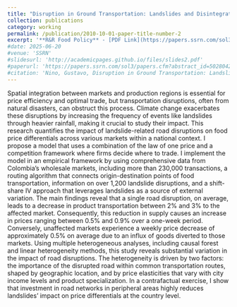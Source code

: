 ```yaml
---
title: "Disruption in Ground Transportation: Landslides and Disintegration of Local Food Markets"
collection: publications
category: working
permalink: /publication/2010-10-01-paper-title-number-2
excerpt: '**R&R Food Policy** - [PDF Link](https://papers.ssrn.com/sol3/papers.cfm?abstract_id=5028042) ![Image 2](/images/landslides_food.png)'
#date: 2025-06-20
#venue: 'SSRN'
#slidesurl: 'http://academicpages.github.io/files/slides2.pdf'
#paperurl: 'https://papers.ssrn.com/sol3/papers.cfm?abstract_id=5028042'
#citation: 'Nino, Gustavo, Disruption in Ground Transportation: Landslides and Disintegration of Local Food Markets (September 20, 2024). Available at SSRN: https://ssrn.com/abstract=5028042 or http://dx.doi.org/10.2139/ssrn.5028042'
---
```


Spatial integration between markets and production regions is essential for price efficiency and optimal trade, but transportation disruptions, often from natural disasters, can obstruct this process. Climate change exacerbates these disruptions by increasing the frequency of events like landslides through heavier rainfall, making it crucial to study their impact. This research quantifies the impact of landslide-related road disruptions on food price differentials across various markets within a national context. I propose a model that uses a combination of the law of one price and a competition framework where firms decide where to trade. I implement the model in an empirical framework by using comprehensive data from Colombia’s wholesale markets, including more than 230,000 transactions, a routing algorithm that connects origin-destination points of food transportation, information on over 1,200 landslide disruptions, and a shift-share IV approach that leverages landslides as a source of external variation. The main findings reveal that a single road disruption, on average, leads to a decrease in product transportation between 2% and 3% to the affected market. Consequently, this reduction in supply causes an increase in prices ranging between 0.5% and 0.9% over a one-week period. Conversely, unaffected markets experience a weekly price decrease of approximately 0.5% on average due to an influx of goods diverted to those markets. Using multiple heterogeneous analyses, including causal forest and linear heterogeneity methods, this study reveals substantial variation in the impact of road disruptions. The heterogeneity is driven by two factors: the importance of the disrupted road within common transportation routes, shaped by geographic location, and by price elasticities that vary with city income levels and product specialization. In a contrafactual exercise, I show that investment in road networks in peripheral areas highly reduces landslides’ impact on price differentials at the country level.
